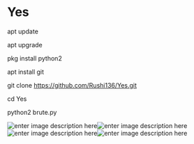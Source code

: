 # Yes
apt update

apt upgrade

pkg install python2

apt install git


git clone https://github.com/Rushi136/Yes.git

cd Yes


python2 brute.py


![enter image description here](https://i.stack.imgur.com/8AD9U.png)![enter image description here](https://i.stack.imgur.com/YH8pv.png)![enter image description here](https://i.stack.imgur.com/auLdY.png)![enter image description here](https://i.stack.imgur.com/tSMcY.png)
